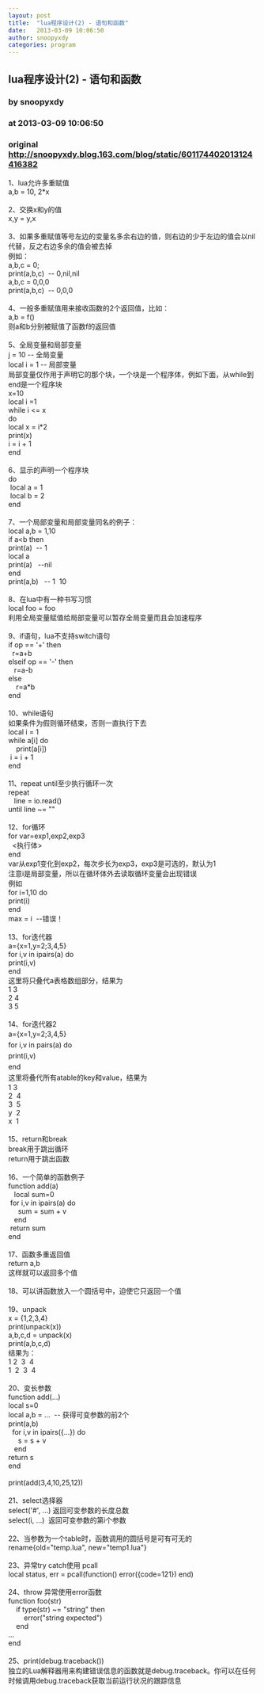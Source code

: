 ```yaml
---
layout: post
title:  "lua程序设计(2) - 语句和函数"
date:   2013-03-09 10:06:50
author: snoopyxdy
categories: program
---
```


## lua程序设计(2) - 语句和函数
### by snoopyxdy
### at 2013-03-09 10:06:50
### original <http://snoopyxdy.blog.163.com/blog/static/601174402013124416382>

<div>1、lua允许多重赋值<div>a,b = 10, 2*x</div><div><br></div><div>2、交换x和y的值</div><div>x,y = y,x</div><div><br></div><div>3、如果多重赋值等号左边的变量名多余右边的值，则右边的少于左边的值会以nil代替，反之右边多余的值会被去掉</div><div>例如：</div><div>a,b,c = 0;</div><div>print(a,b,c)  -- 0,nil,nil</div><div>a,b,c = 0,0,0</div><div>print(a,b,c)  -- 0,0,0</div><div><br></div><div>4、一般多重赋值用来接收函数的2个返回值，比如：</div><div>a,b = f()</div><div>则a和b分别被赋值了函数f的返回值</div><div><br></div><div>5、全局变量和局部变量</div><div>j = 10 -- 全局变量</div><div>local i = 1 -- 局部变量</div><div>局部变量仅作用于声明它的那个块，一个块是一个程序体，例如下面，从while到end是一个程序块</div><div>x=10</div><div>local i =1</div><div>while i &lt;= x</div><div>do</div><div>local x = i*2</div><div>print(x)</div><div>i = i + 1</div><div>end</div><div><br></div><div>6、显示的声明一个程序块</div><div>do</div><div> local a = 1</div><div> local b = 2</div><div>end</div><div><br></div><div>7、一个局部变量和局部变量同名的例子：</div><div>local a,b = 1,10</div><div>if a&lt;b then</div><div>print(a)  -- 1</div><div>local a    </div><div>print(a)   --nil</div><div>end</div><div>print(a,b)   -- 1  10</div><div><br></div><div>8、在lua中有一种书写习惯</div><div>local foo = foo</div><div>利用全局变量赋值给局部变量可以暂存全局变量而且会加速程序</div><div><br></div><div>9、if语句，lua不支持switch语句</div><div>if op == '+' then</div><div><span style="white-space:pre">	</span>r=a+b</div><div>elseif op == '-' then</div><div><span style="white-space:pre">	</span>r=a-b</div><div>else</div><div><span style="white-space:pre">	</span>r=a*b</div><div>end</div><div><br></div><div>10、while语句</div><div>如果条件为假则循环结束，否则一直执行下去</div><div>local i = 1</div><div>while a[i] do</div><div><span style="white-space:pre">	</span>print(a[i])</div><div><span style="white-space:pre">	</span>i = i + 1</div><div>end</div><div><br></div><div>11、repeat until至少执行循环一次</div><div>repeat</div><div><span style="white-space:pre">	</span>line = io.read()</div><div>until line ~= ""</div><div><br></div><div>12、for循环</div><div>for var=exp1,exp2,exp3</div><div><span style="white-space:pre">	</span>&lt;执行体&gt;</div><div>end</div><div>var从exp1变化到exp2，每次步长为exp3，exp3是可选的，默认为1</div><div>注意i是局部变量，所以在循环体外去读取循环变量会出现错误</div><div>例如</div><div>for i=1,10 do</div><div>print(i)</div><div>end</div><div>max = i  --错误！</div><div><br></div><div>13、for迭代器</div><div>a={x=1,y=2;3,4,5}</div><div>for i,v in ipairs(a) do</div><div>print(i,v)</div><div>end</div><div>这里将只叠代a表格数组部分，结果为</div><div>1 3</div><div>2 4</div><div>3 5</div><div><br></div><div>14、for迭代器2</div><div><div style="line-height:22px">a={x=1,y=2;3,4,5}</div><div style="line-height:22px">for i,v in pairs(a) do</div><div style="line-height:22px">print(i,v)</div><div style="line-height:22px">end</div></div><div style="line-height:22px">这里将叠代所有atable的key和value，结果为</div><div><div>1<span style="white-space:pre">	</span>3</div><div>2<span style="white-space:pre">	</span>4</div><div>3<span style="white-space:pre">	</span>5</div><div>y<span style="white-space:pre">	</span>2</div><div>x<span style="white-space:pre">	</span>1</div></div><div><br></div><div>15、return和break</div><div>break用于跳出循环</div><div>return用于跳出函数</div><div><br></div><div>16、一个简单的函数例子</div><div>function add(a)</div><div><span style="white-space:pre">	</span>local sum=0</div><div><span style="white-space:pre">	</span>for i,v in ipairs(a) do</div><div><span style="white-space:pre">		</span>sum = sum + v</div><div><span style="white-space:pre">	</span>end</div><div><span style="white-space:pre">	</span>return sum</div><div>end</div><div><br></div><div>17、函数多重返回值</div><div>return a,b</div><div>这样就可以返回多个值</div><div><br></div><div>18、可以讲函数放入一个圆括号中，迫使它只返回一个值</div><div><br></div><div>19、unpack</div><div><div>x = {1,2,3,4}</div><div>print(unpack(x))</div><div>a,b,c,d = unpack(x)</div><div>print(a,b,c,d)</div></div><div>结果为：</div><div><div>1<span style="white-space:pre">	</span>2<span style="white-space:pre">	</span>3<span style="white-space:pre">	</span>4</div><div>1<span style="white-space:pre">	</span>2<span style="white-space:pre">	</span>3<span style="white-space:pre">	</span>4</div></div><div><br></div><div>20、变长参数</div><div>function add(...)</div><div>local s=0</div><div>local a,b = ...  -- 获得可变参数的前2个</div><div>print(a,b)</div><div><span style="white-space:pre">	</span>for i,v in ipairs({...}) do</div><div><span style="white-space:pre">		</span>s = s + v</div><div><span style="white-space:pre">	</span>end</div><div>return s</div><div>end</div><div><br></div><div>print(add(3,4,10,25,12))</div><div><br></div><div>21、select选择器</div><div>select('#', ...) 返回可变参数的长度总数</div><div>select(i, ...)  返回可变参数的第i个参数</div><div><br></div><div>22、当参数为一个table时，函数调用的圆括号是可有可无的</div><div>rename{old="temp.lua", new="temp1.lua"}</div><br><div>23、异常try catch使用 pcall</div><div>local status, err = pcall(function() error({code=121}) end)</div><div><br></div><div>24、throw 异常使用error函数</div><div><div>function foo(str)</div><div>    if type(str) ~= &quot;string&quot; then</div><div>        error(&quot;string expected&quot;)</div><div>    end</div><div>...</div><div>end</div></div><div><br></div><div>25、print(debug.traceback())</div><div>独立的Lua解释器用来构建错误信息的函数就是debug.traceback。你可以在任何时候调用debug.traceback获取当前运行状况的跟踪信息</div></div>